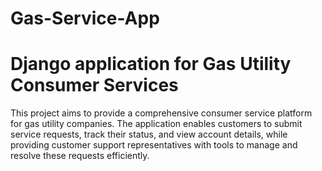 # Gas-Service-App
# Django application for Gas Utility Consumer Services

This project aims to provide a comprehensive consumer service platform for gas utility companies. The application enables customers to submit service requests, track their status, and view account details, while providing customer support representatives with tools to manage and resolve these requests efficiently.

